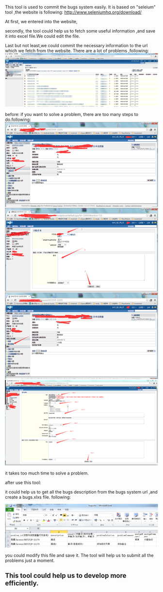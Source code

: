 This tool is used to commit the bugs system easily.
It is based on "seleium" tool ,the website is following:
http://www.seleniumhq.org/download/

At first, we entered into the website,

secondly, the tool could help us to fetch some useful information ,and save it into excel file.We could edit the file.

Last but not least,we could commit the necessary information to the url which we fetch from the website.
There are a lot of problems ,following:
![image](/pics/0.png)

before: 
if you want to solve a problem, there are too many steps to do.following:
![image](/pics/1.png)
![image](/pics/2.png)
![image](/pics/3.png)
![image](/pics/4.png)

it takes too much time to solve a problem.

after use this tool:

  it could help us to get all the bugs description from the bugs system url ,and create a bugs.xlxs file. following:
  
  ![image](/pics/5.png)
  
  you could modify this file and save it. The tool will help us to submit all the problems just a moment.
  
  ##  This tool could help us to develop more efficiently.

